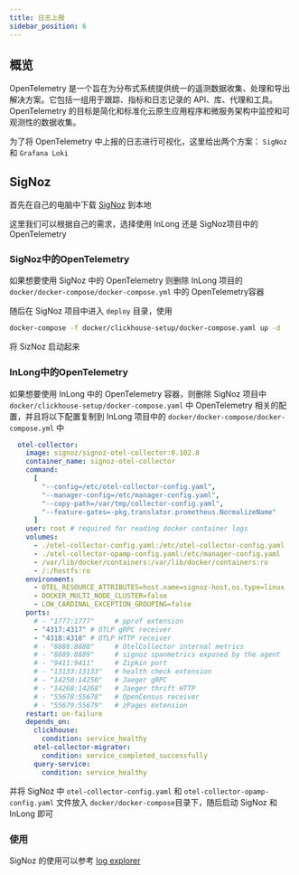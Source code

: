 ```yaml
---
title: 日志上报
sidebar_position: 6
---
```


## 概览

OpenTelemetry 是一个旨在为分布式系统提供统一的遥测数据收集、处理和导出解决方案。它包括一组用于跟踪、指标和日志记录的 API、库、代理和工具。OpenTelemetry 的目标是简化和标准化云原生应用程序和微服务架构中监控和可观测性的数据收集。

为了将 OpenTelemetry 中上报的日志进行可视化，这里给出两个方案： `SigNoz` 和  `Grafana Loki`

## SigNoz

首先在自己的电脑中下载 [SigNoz](https://github.com/SigNoz/signoz) 到本地

这里我们可以根据自己的需求，选择使用 InLong 还是 SigNoz项目中的 OpenTelemetry

### SigNoz中的OpenTelemetry

如果想要使用 SigNoz 中的 OpenTelemetry 则删除 InLong 项目的 `docker/docker-compose/docker-compose.yml` 中的 OpenTelemetry容器

随后在 SigNoz 项目中进入 `deploy` 目录，使用

```bash
docker-compose -f docker/clickhouse-setup/docker-compose.yaml up -d
```

将 SizNoz 启动起来

### InLong中的OpenTelemetry

如果想要使用 InLong 中的 OpenTelemetry 容器，则删除 SigNoz 项目中 `docker/clickhouse-setup/docker-compose.yaml` 中 OpenTelemetry 相关的配置，并且将以下配置复制到 InLong 项目中的 `docker/docker-compose/docker-compose.yml` 中

```yaml
  otel-collector:
    image: signoz/signoz-otel-collector:0.102.8
    container_name: signoz-otel-collector
    command:
      [
        "--config=/etc/otel-collector-config.yaml",
        "--manager-config=/etc/manager-config.yaml",
        "--copy-path=/var/tmp/collector-config.yaml",
        "--feature-gates=-pkg.translator.prometheus.NormalizeName"
      ]
    user: root # required for reading docker container logs
    volumes:
      - ./otel-collector-config.yaml:/etc/otel-collector-config.yaml
      - ./otel-collector-opamp-config.yaml:/etc/manager-config.yaml
      - /var/lib/docker/containers:/var/lib/docker/containers:ro
      - /:/hostfs:ro
    environment:
      - OTEL_RESOURCE_ATTRIBUTES=host.name=signoz-host,os.type=linux
      - DOCKER_MULTI_NODE_CLUSTER=false
      - LOW_CARDINAL_EXCEPTION_GROUPING=false
    ports:
      # - "1777:1777"     # pprof extension
      - "4317:4317" # OTLP gRPC receiver
      - "4318:4318" # OTLP HTTP receiver
      # - "8888:8888"     # OtelCollector internal metrics
      # - "8889:8889"     # signoz spanmetrics exposed by the agent
      # - "9411:9411"     # Zipkin port
      # - "13133:13133"   # health check extension
      # - "14250:14250"   # Jaeger gRPC
      # - "14268:14268"   # Jaeger thrift HTTP
      # - "55678:55678"   # OpenCensus receiver
      # - "55679:55679"   # zPages extension
    restart: on-failure
    depends_on:
      clickhouse:
        condition: service_healthy
      otel-collector-migrator:
        condition: service_completed_successfully
      query-service:
        condition: service_healthy

```
并将 SigNoz 中 `otel-collector-config.yaml` 和 `otel-collector-opamp-config.yaml` 文件放入 `docker/docker-compose`目录下，随后启动 SigNoz 和 InLong 即可

### 使用

SigNoz 的使用可以参考 [log explorer](https://signoz.io/docs/product-features/logs-explorer/)
